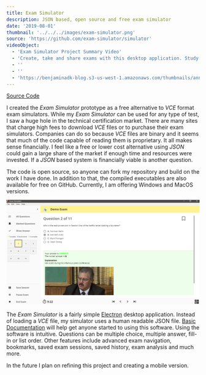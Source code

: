 ```yaml
---
title: Exam Simulator
description: JSON based, open source and free exam simulator
date: '2019-08-01'
thumbnail: '../../../images/exam-simulator.png'
source: 'https://github.com/exam-simulator/simulator'
videoObject:
  - 'Exam Simulator Project Summary Video'
  - 'Create, take and share exams with this desktop application. Study smarter, not harder.'
  - ''
  - ''
  - 'https://benjaminadk-blog.s3-us-west-1.amazonaws.com/thumbnails/anneshandmade.png'
---
```


[Source Code](https://github.com/exam-simulator/simulator)

I created the _Exam Simulator_ prototype as a free alternative to _VCE_ format exam simulators. While my _Exam Simulator_ can be used for any type of test, I saw a huge hole in the technical certification market. There are many sites that charge high fees to download _VCE_ files or to purchase their exam simulators. Companies can do so because _VCE_ files are binary and it seems that much of the code capable of reading them is proprietary. It all makes sense financially. I feel like a free or lower cost alternative using _JSON_ could gain a large share of the market if enough time and resources were invested. If a _JSON_ based system is financially viable is another question.

The code is open source, so anyone can fork my repository and build on the work I have done. In addition to that, the compiled executables are also available for free on GitHub. Currently, I am offering Windows and MacOS versions.

<img src='sim-1.png' />

The _Exam Simulator_ is a fairly simple [Electron](https://www.electronjs.org/) desktop application. Instead of loading a _VCE_ file, my simulator uses a human readable JSON file. [Basic Documentation](https://exam-simulator.gitbook.io/exam-simulator/) will help get anyone started to using this software. Using the software is intuitive. Questions can be multiple choice, multiple answer, fill-in or list order. Other features include advanced exam navigation, bookmarks, saved exam sessions, saved history, exam analysis and much more.

In the future I plan on refining this project and creating a mobile version.
